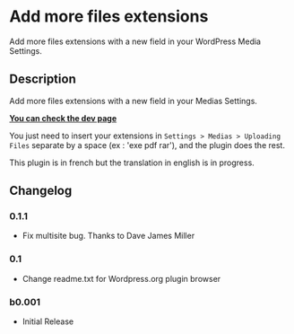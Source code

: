 # Add more files extensions

Add more files extensions with a new field in your WordPress Media Settings.

## Description

Add more files extensions with a new field in your Medias Settings. 

**[You can check the dev page](http://irz.fr/add-more-files-extensions/)**

You just need to insert your extensions in `Settings > Medias > Uploading Files` separate by a space (ex : 'exe pdf rar'), and the plugin does the rest.

This plugin is in french but the translation in english is in progress.


## Changelog

### 0.1.1

* Fix multisite bug. Thanks to Dave James Miller

### 0.1 

* Change readme.txt for Wordpress.org plugin browser

### b0.001

* Initial Release

